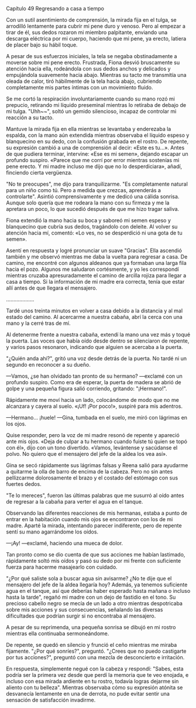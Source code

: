 
Capítulo 49 Regresando a casa a tiempo

Con un sutil asentimiento de comprensión, la mirada fija en el tulga, se arrodilló lentamente para cubrir mi pene duro y venoso. Pero al empezar a tirar de él, sus dedos rozaron mi miembro palpitante, enviando una descarga eléctrica por mi cuerpo, haciendo que mi pene, ya erecto, latiera de placer bajo su hábil toque.

A pesar de sus esfuerzos iniciales, la tela se negaba obstinadamente a moverse sobre mi pene erecto. Frustrada, Fiona desvió bruscamente su atención hacia ella, rodeándola con sus dedos anchos y delicados y empujándola suavemente hacia abajo. Mientras su tacto me transmitía una oleada de calor, tiró hábilmente de la tela hacia abajo, cubriendo completamente mis partes íntimas con un movimiento fluido.

Se me cortó la respiración involuntariamente cuando su mano rozó mi prepucio, retirando mi líquido preseminal mientras lo retiraba de debajo de mi tulga. "Uhh~~", soltó un gemido silencioso, incapaz de controlar mi reacción a su tacto.

Mantuve la mirada fija en ella mientras se levantaba y enderezaba la espalda, con la mano aún extendida mientras observaba el líquido espeso y blanquecino en su dedo, con la confusión grabada en el rostro. De repente, su expresión cambió a una de comprensión al decir: «Este es tu...». Antes de que pudiera terminar, intervine: «Ese es mi semen», dejando escapar un profundo suspiro. «Parece que me corrí por error mientras sostenías mi pene erecto. Y mi madre incluso me dijo que no lo desperdiciara», añadí, finciendo cierta vergüenza.

"No te preocupes", me dijo para tranquilizarme. "Es completamente natural para un niño como tú. Pero a medida que crezcas, aprenderás a controlarte". Asintió comprensivamente y me dedicó una cálida sonrisa. Aunque solo quería que me rodeara la mano con su firmeza y me la apretara un poco, lo que sucedió después de que me hizo tragar saliva.

Fiona extendió la mano hacia su boca y saboreó mi semen espeso y blanquecino que cubría sus dedos, tragándolo con deleite. Al volver su atención hacia mí, comentó: «Lo ves, no se desperdició ni una gota de tu semen».

Asentí en respuesta y logré pronunciar un suave "Gracias". Ella ascendió también y me observó mientras me daba la vuelta para regresar a casa. De camino, me encontré con algunos aldeanos que ya formaban una larga fila hacia el pozo. Algunos me saludaron cortésmente, y yo les correspondí mientras cruzaba apresuradamente el camino de arcilla rojiza para llegar a casa a tiempo. Si la información de mi madre era correcta, tenía que estar allí antes de que llegara el mensajero.

…............….

Tardé unos treinta minutos en volver a casa debido a la distancia y al mal estado del camino. Al acercarme a nuestra cabaña, abrí la cerca con una mano y la cerré tras de mí.

Al detenerme frente a nuestra cabaña, extendí la mano una vez más y toqué la puerta. Las voces que había oído desde dentro se silenciaron de repente, y varios pasos resonaron, indicando que alguien se acercaba a la puerta.

"¿Quién anda ahí?", gritó una voz desde detrás de la puerta. No tardé ni un segundo en reconocer a su dueño.

—Vamos, ¿se han olvidado tan pronto de su hermano? —exclamé con un profundo suspiro. Como era de esperar, la puerta de madera se abrió de golpe y una pequeña figura salió corriendo, gritando: "¡Hermano!".

Rápidamente me moví hacia un lado, colocándome de modo que no me alcanzara y cayera al suelo. «¡Uf! ¡Por poco!», suspiré para mis adentros.

—Hermano... ¡huele! —Gina, tumbada en el suelo, me miró con lágrimas en los ojos.

Quise responder, pero la voz de mi madre resonó de repente y apareció ante mis ojos. «Deja de culpar a tu hermano cuando fuiste tú quien se topó con él», dijo con un tono divertido. «Vamos, levántense y sacúdanse el polvo. No quiero que el mensajero del jefe de la aldea los vea así».

Gina se secó rápidamente sus lágrimas falsas y Reena salió para ayudarme a quitarme la olla de barro de encima de la cabeza. Pero no sin antes pellizcarme dolorosamente el brazo y el costado del estómago con sus fuertes dedos.

"Te lo mereces", fueron las últimas palabras que me susurró al oído antes de regresar a la cabaña para verter el agua en el tanque.

Observando las diferentes reacciones de mis hermanas, estaba a punto de entrar en la habitación cuando mis ojos se encontraron con los de mi madre. Aparté la mirada, intentando parecer indiferente, pero de repente sentí su mano agarrándome los oídos.

—¡Ay! —exclamé, haciendo una mueca de dolor.

Tan pronto como se dio cuenta de que sus acciones me habían lastimado, rápidamente soltó mis oídos y pasó su dedo por mi frente con suficiente fuerza para hacerme masajearlo con cuidado.

"¿Por qué saliste sola a buscar agua sin avisarme? ¿No te dije que el mensajero del jefe de la aldea llegaría hoy? Además, ya tenemos suficiente agua en el tanque, así que deberías haber esperado hasta mañana o incluso hasta la tarde", regañó mi madre con un dejo de fastidio en el tono. Su precioso cabello negro se mecía de un lado a otro mientras despotricaba sobre mis acciones y sus consecuencias, señalando las diversas dificultades que podrían surgir si no encontraba al mensajero.

A pesar de su reprimenda, una pequeña sonrisa se dibujó en mi rostro mientras ella continuaba sermoneándome.

De repente, se quedó en silencio y frunció el ceño mientras me miraba fijamente. "¿Por qué sonríes?", preguntó. "¿Crees que no puedo castigarte por tus acciones?", preguntó con una mezcla de desconcierto e irritación.

En respuesta, simplemente negué con la cabeza y respondí: "Sabes, esta podría ser la primera vez desde que perdí la memoria que te veo enojada, e incluso con esa mirada ardiente en tu rostro, todavía logras dejarme sin aliento con tu belleza". Mientras observaba cómo su expresión atónita se desvanecía lentamente en una de derrota, no pude evitar sentir una sensación de satisfacción invadirme.